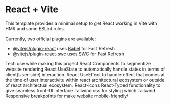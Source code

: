 # React + Vite

This template provides a minimal setup to get React working in Vite with HMR and some ESLint rules.

Currently, two official plugins are available:

- [@vitejs/plugin-react](https://github.com/vitejs/vite-plugin-react/blob/main/packages/plugin-react/README.md) uses [Babel](https://babeljs.io/) for Fast Refresh
- [@vitejs/plugin-react-swc](https://github.com/vitejs/vite-plugin-react-swc) uses [SWC](https://swc.rs/) for Fast Refresh


<!-- Documentation  -->
Tech use while making this project 
React Components to segmentize website rendering 
React UseState to automatically handle states in terms of client(User-side) interaction.
React UseEffect to handle effect that comes at the time of user interactivitu within react architectural 
ecosystem or outside of react architectual ecosystem.
React-icons 
React-Typed functionality to give seamless front-UI interface
Tailwind css for styling which
Tailwind Responsive breakpoints for make website mobile-friendly/


